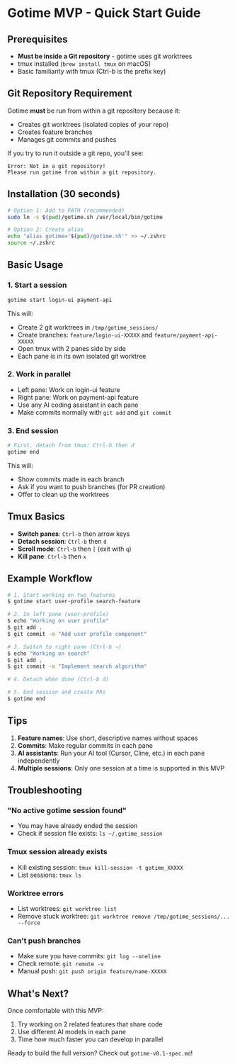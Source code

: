 # Gotime MVP - Quick Start Guide

## Prerequisites
- **Must be inside a Git repository** - gotime uses git worktrees
- tmux installed (`brew install tmux` on macOS)
- Basic familiarity with tmux (Ctrl-b is the prefix key)

## Git Repository Requirement

Gotime **must** be run from within a git repository because it:
- Creates git worktrees (isolated copies of your repo)
- Creates feature branches
- Manages git commits and pushes

If you try to run it outside a git repo, you'll see:
```
Error: Not in a git repository!
Please run gotime from within a git repository.
```

## Installation (30 seconds)

```bash
# Option 1: Add to PATH (recommended)
sudo ln -s $(pwd)/gotime.sh /usr/local/bin/gotime

# Option 2: Create alias
echo "alias gotime='$(pwd)/gotime.sh'" >> ~/.zshrc
source ~/.zshrc
```

## Basic Usage

### 1. Start a session
```bash
gotime start login-ui payment-api
```

This will:
- Create 2 git worktrees in `/tmp/gotime_sessions/`
- Create branches: `feature/login-ui-XXXXX` and `feature/payment-api-XXXXX`
- Open tmux with 2 panes side by side
- Each pane is in its own isolated git worktree

### 2. Work in parallel
- Left pane: Work on login-ui feature
- Right pane: Work on payment-api feature
- Use any AI coding assistant in each pane
- Make commits normally with `git add` and `git commit`

### 3. End session
```bash
# First, detach from tmux: Ctrl-b then d
gotime end
```

This will:
- Show commits made in each branch
- Ask if you want to push branches (for PR creation)
- Offer to clean up the worktrees

## Tmux Basics

- **Switch panes**: `Ctrl-b` then arrow keys
- **Detach session**: `Ctrl-b` then `d`
- **Scroll mode**: `Ctrl-b` then `[` (exit with `q`)
- **Kill pane**: `Ctrl-b` then `x`

## Example Workflow

```bash
# 1. Start working on two features
$ gotime start user-profile search-feature

# 2. In left pane (user-profile)
$ echo "Working on user profile"
$ git add .
$ git commit -m "Add user profile component"

# 3. Switch to right pane (Ctrl-b →)
$ echo "Working on search"
$ git add .
$ git commit -m "Implement search algorithm"

# 4. Detach when done (Ctrl-b d)

# 5. End session and create PRs
$ gotime end
```

## Tips

1. **Feature names**: Use short, descriptive names without spaces
2. **Commits**: Make regular commits in each pane
3. **AI assistants**: Run your AI tool (Cursor, Cline, etc.) in each pane independently
4. **Multiple sessions**: Only one session at a time is supported in this MVP

## Troubleshooting

### "No active gotime session found"
- You may have already ended the session
- Check if session file exists: `ls ~/.gotime_session`

### Tmux session already exists
- Kill existing session: `tmux kill-session -t gotime_XXXXX`
- List sessions: `tmux ls`

### Worktree errors
- List worktrees: `git worktree list`
- Remove stuck worktree: `git worktree remove /tmp/gotime_sessions/... --force`

### Can't push branches
- Make sure you have commits: `git log --oneline`
- Check remote: `git remote -v`
- Manual push: `git push origin feature/name-XXXXX`

## What's Next?

Once comfortable with this MVP:
1. Try working on 2 related features that share code
2. Use different AI models in each pane
3. Time how much faster you can develop in parallel

Ready to build the full version? Check out `gotime-v0.1-spec.md`!
